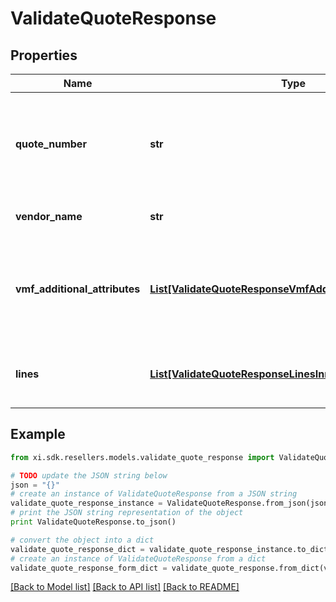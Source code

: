 # ValidateQuoteResponse


## Properties

Name | Type | Description | Notes
------------ | ------------- | ------------- | -------------
**quote_number** | **str** | A unique identifier generated by Ingram Micro&#39;s CRM specific to each quote. | [optional] 
**vendor_name** | **str** | The name of the vendor. | [optional] 
**vmf_additional_attributes** | [**List[ValidateQuoteResponseVmfAdditionalAttributesInner]**](ValidateQuoteResponseVmfAdditionalAttributesInner.md) | The object containing the list of fields required at a header level by the vendor. | [optional] 
**lines** | [**List[ValidateQuoteResponseLinesInner]**](ValidateQuoteResponseLinesInner.md) | The object containing the lines from the quote. | [optional] 

## Example

```python
from xi.sdk.resellers.models.validate_quote_response import ValidateQuoteResponse

# TODO update the JSON string below
json = "{}"
# create an instance of ValidateQuoteResponse from a JSON string
validate_quote_response_instance = ValidateQuoteResponse.from_json(json)
# print the JSON string representation of the object
print ValidateQuoteResponse.to_json()

# convert the object into a dict
validate_quote_response_dict = validate_quote_response_instance.to_dict()
# create an instance of ValidateQuoteResponse from a dict
validate_quote_response_form_dict = validate_quote_response.from_dict(validate_quote_response_dict)
```
[[Back to Model list]](../README.md#documentation-for-models) [[Back to API list]](../README.md#documentation-for-api-endpoints) [[Back to README]](../README.md)


